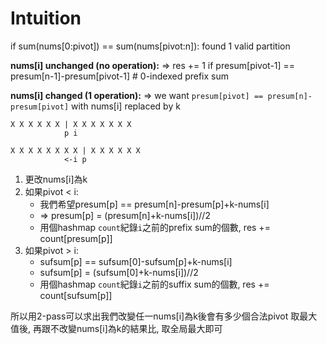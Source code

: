 # Intuition

if sum(nums[0:pivot]) == sum(nums[pivot:n]): found 1 valid partition

**nums[i] unchanged (no operation):**
=> res += 1 if presum[pivot-1] == presum[n-1]-presum[pivot-1] # 0-indexed prefix sum

**nums[i] changed (1 operation):**
=> we want `presum[pivot] == presum[n]-presum[pivot]` with nums[i] replaced by k

```
X X X X X X | X X X X X X X
            p i

X X X X X X X X | X X X X X X
            <-i p
```
1. 更改nums[i]為k
2. 如果pivot < i:
    - 我們希望presum[p] == presum[n]-presum[p]+k-nums[i]
    - => presum[p] = (presum[n]+k-nums[i])//2
    - 用個hashmap `count`紀錄`i`之前的prefix sum的個數, res += count[presum[p]]
3. 如果pivot > i:
    - sufsum[p] == sufsum[0]-sufsum[p]+k-nums[i]
    - sufsum[p] = (sufsum[0]+k-nums[i])//2
    - 用個hashmap `count`紀錄`i`之前的suffix sum的個數, res += count[sufsum[p]]

所以用2-pass可以求出我們改變任一nums[i]為k後會有多少個合法pivot
取最大值後, 再跟不改變nums[i]為k的結果比, 取全局最大即可